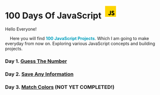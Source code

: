 # 100 Days Of JavaScript ![](/js.gif)

Hello Everyone!

&nbsp;&nbsp;&nbsp; Here you will find <span style="color: #009FBD;">**100 JavaScript Projects**</span>. Which I am going to make everyday from now on. Exploring various JavaScript concepts and building projects.

### Day 1. [Guess The Number](https://github.com/Kr-Upendra/100-Days-of-JavaScript/tree/main/Guess%20The%20Number)

### Day 2. [Save Any Information](https://github.com/Kr-Upendra/100-Days-of-JavaScript/tree/main/Save%20Any%20Info)

### Day 3. [Match Colors](https://github.com/Kr-Upendra/100-Days-of-JavaScript/tree/main/Match%20Colors) (NOT YET COMPLETED!)
